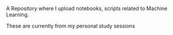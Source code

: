 A Repository where I upload notebooks, scripts related to Machine Learning.

These are currently from my personal study sessions
